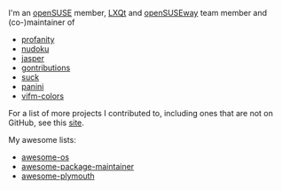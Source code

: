 I'm an [openSUSE](https://www.opensuse.org/) member,
[LXQt](https://lxqt-project.org/) and
[openSUSEway](https://en.opensuse.org/Portal:OpenSUSEway) team member and
(co-)maintainer of
* [profanity](https://github.com/profanity-im/profanity)
* [nudoku](https://github.com/jubalh/nudoku)
* [jasper](https://github.com/jasper-software/jasper)
* [gontributions](https://github.com/jubalh/gontributions)
* [suck](https://github.com/lazarus-pkgs/suck)
* [panini](https://github.com/lazarus-pkgs/panini)
* [vifm-colors](https://github.com/vifm/vifm-colors)

For a list of more projects I contributed to, including ones that are not on GitHub, see this [site](http://iodoru.org/gontrib.html).

My awesome lists:
* [awesome-os](https://github.com/jubalh/awesome-os)
* [awesome-package-maintainer](https://github.com/jubalh/awesome-package-maintainer)
* [awesome-plymouth](https://github.com/jubalh/awesome-plymouth)

